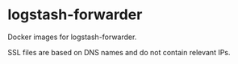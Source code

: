 # logstash-forwarder

Docker images for logstash-forwarder.

SSL files are based on DNS names and
do not contain relevant IPs.

